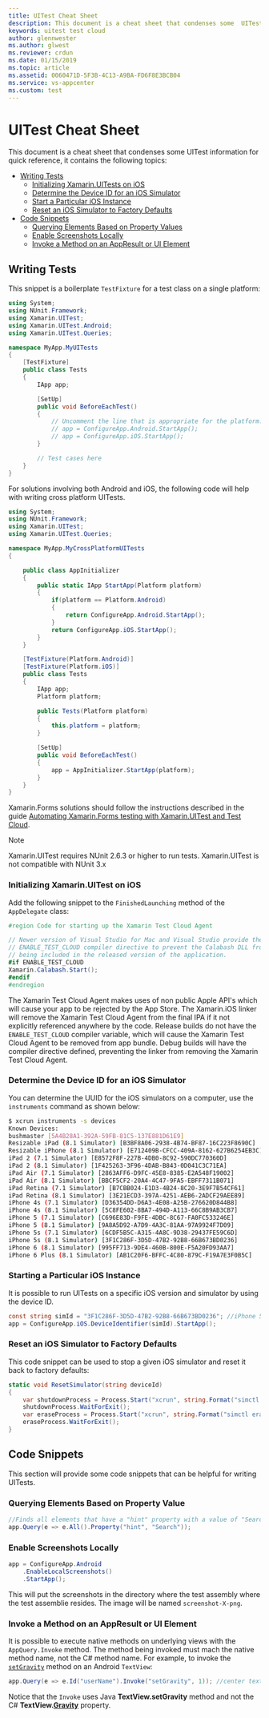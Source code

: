```yaml
---
title: UITest Cheat Sheet
description: This document is a cheat sheet that condenses some  UITest information for quick reference.
keywords: uitest test cloud
author: glennwester
ms.author: glwest
ms.reviewer: crdun
ms.date: 01/15/2019
ms.topic: article
ms.assetid: 0060471D-5F3B-4C13-A9BA-FD6F8E3BCB04
ms.service: vs-appcenter
ms.custom: test
---
```


# UITest Cheat Sheet
This document is a cheat sheet that condenses some  UITest information for quick reference, it contains the following topics:

* [Writing Tests](#writing_tests)
    * [Initializing Xamarin.UITests on iOS](#initializing_tests_on_ios)
    * [Determine the Device ID for an iOS Simulator](#get_device_id_for_ios_simulator)
    * [Start a Particular iOS Instance](#start_simulator_by_device_id")
    * [Reset an iOS Simulator to Factory Defaults](#reset_ios_simulator_to_factory_defaults)
* [Code Snippets](#code_snippets)
    * [Querying Elements Based on Property Values](#query_elements_by_property_value)
    * [Enable Screenshots Locally](#enable_screenshots_locally)
    * [Invoke a Method on an AppResult or UI Element](#invoke_method_on_an_appResult_or_UIElement)

<a name="writing_tests"></a>
## Writing Tests

This snippet is a boilerplate `TestFixture` for a test class on a single platform:

```csharp
using System;
using NUnit.Framework;
using Xamarin.UITest;
using Xamarin.UITest.Android;
using Xamarin.UITest.Queries;

namespace MyApp.MyUITests
{
    [TestFixture]
    public class Tests
    {
        IApp app;

        [SetUp]
        public void BeforeEachTest()
        {
            // Uncomment the line that is appropriate for the platform:
            // app = ConfigureApp.Android.StartApp();
            // app = ConfigureApp.iOS.StartApp();
        }

        // Test cases here
    }
}
```


For solutions involving both Android and iOS, the following code will help with writing cross platform UITests.

```csharp
using System;
using NUnit.Framework;
using Xamarin.UITest;
using Xamarin.UITest.Queries;

namespace MyApp.MyCrossPlatformUITests
{

    public class AppInitializer
    {
        public static IApp StartApp(Platform platform)
        {
            if(platform == Platform.Android)
            {
                return ConfigureApp.Android.StartApp();
            }
            return ConfigureApp.iOS.StartApp();
        }
    }

    [TestFixture(Platform.Android)]
    [TestFixture(Platform.iOS)]
    public class Tests
    {
        IApp app;
        Platform platform;

        public Tests(Platform platform)
        {
            this.platform = platform;
        }

        [SetUp]
        public void BeforeEachTest()
        {
            app = AppInitializer.StartApp(platform);
        }
    }
}
```

Xamarin.Forms solutions should follow the instructions described in the guide [Automating Xamarin.Forms testing with Xamarin.UITest and Test Cloud](/guides/xamarin-forms/deployment,_testing,_and_metrics/uitest-and-test-cloud/).

> [!NOTE]
> Xamarin.UITest requires NUnit 2.6.3 or higher to run tests. Xamarin.UITest is not compatible with NUnit 3.x

<a name="initializing_tests_on_ios"></a>
### Initializing Xamarin.UITest on iOS

Add the following snippet to the `FinishedLaunching` method of the `AppDelegate` class:

```csharp
#region Code for starting up the Xamarin Test Cloud Agent

// Newer version of Visual Studio for Mac and Visual Studio provide the
// ENABLE_TEST_CLOUD compiler directive to prevent the Calabash DLL from
// being included in the released version of the application.
#if ENABLE_TEST_CLOUD
Xamarin.Calabash.Start();
#endif
#endregion
```

The Xamarin Test Cloud Agent makes uses of non public Apple API's which will cause your app to be rejected by the App Store. The Xamarin.iOS linker will remove the Xamarin Test Cloud Agent from the final IPA if it not explicitly referenced anywhere by the code. Release builds do not have the `ENABLE_TEST_CLOUD` compiler variable, which will cause the Xamarin Test Cloud Agent to be removed from app bundle. Debug builds will have the compiler directive defined, preventing the linker from removing the Xamarin Test Cloud Agent.

<a name="#get_device_id_for_ios_simulator"></a>
### Determine the Device ID for an iOS Simulator

You can determine the UUID for the iOS simulators on a computer, use the `instruments` command as shown below:

```bash
$ xcrun instruments -s devices
Known Devices:
bushmaster [5A4B28A1-392A-59FB-81C5-137E881D61E9]
Resizable iPad (8.1 Simulator) [B3BF8A06-2938-4B74-BF87-16C223F8690C]
Resizable iPhone (8.1 Simulator) [E712409B-CFCC-409A-8162-627B6254EB3C]
iPad 2 (7.1 Simulator) [E8572F8F-227B-4DB0-8C92-590DC770360D]
iPad 2 (8.1 Simulator) [1F425263-3F96-4DAB-B843-0D041C3C71EA]
iPad Air (7.1 Simulator) [2863AFF6-D9FC-45E8-8385-E2A548F19002]
iPad Air (8.1 Simulator) [BBCF5CF2-20A4-4C47-9FA5-EBFF7311B071]
iPad Retina (7.1 Simulator) [B7CBB024-E1D3-4B24-8C20-3E9F7B54CF61]
iPad Retina (8.1 Simulator) [3E21ECD3-397A-4251-AEB6-2ADCF29AEE89]
iPhone 4s (7.1 Simulator) [D36354DD-D6A3-4E08-A25B-276620D844B8]
iPhone 4s (8.1 Simulator) [5C8FE602-8BA7-494D-A113-66C8B9AB3CB7]
iPhone 5 (7.1 Simulator) [C696E83D-F9FE-4DBC-8C67-FA0FC533246E]
iPhone 5 (8.1 Simulator) [9A8A5D92-A7D9-4A3C-81AA-97A9924F7D09]
iPhone 5s (7.1 Simulator) [6CDF5B5C-A315-4A8C-9D38-29437FE59C6D]
iPhone 5s (8.1 Simulator) [3F1C286F-3D5D-47B2-92B8-66B673BD0236]
iPhone 6 (8.1 Simulator) [995FF713-9DE4-460B-800E-F5A20FD93AA7]
iPhone 6 Plus (8.1 Simulator) [AB1C20F6-BFFC-4C80-879C-F19A7E3F0B5C]
```

<a name="start_simulator_by_device_id"></a>
### Starting a Particular iOS Instance

It is possible to run UITests on a specific iOS version and simulator by using the device ID.

```csharp
const string simId = "3F1C286F-3D5D-47B2-92B8-66B673BD0236"; //iPhone 5s (8.1 Simulator)
app = ConfigureApp.iOS.DeviceIdentifier(simId).StartApp();
```

<a name="reset_ios_simulator_to_factory_defaults"></a>
### Reset an iOS Simulator to Factory Defaults

This code snippet can be used to stop a given iOS simulator and reset it back to factory defaults:

```csharp
static void ResetSimulator(string deviceId)
{
    var shutdownProcess = Process.Start("xcrun", string.Format("simctl shutdown {0}", deviceId));
    shutdownProcess.WaitForExit();
    var eraseProcess = Process.Start("xcrun", string.Format("simctl erase {0}", deviceId));
    eraseProcess.WaitForExit();
}
```

<a name="code_snippets"></a>
## Code Snippets

This section will provide some code snippets that can be helpful for writing UITests.

<a name="query_elements_by_property_value"></a>
### Querying Elements Based on Property Value

```csharp
//Finds all elements that have a "hint" property with a value of "Search"
app.Query(e => e.All().Property("hint", "Search"));
```

<a name="enable_screenshots_locally"></a>
### Enable Screenshots Locally

```csharp
app = ConfigureApp.Android
    .EnableLocalScreenshots()
    .StartApp();
```
This will put the screenshots in the directory where the test assembly where the test assemblie resides. The image will be named `screenshot-X-png`.


<a name="invoke_method_on_an_appResult_or_UIElement"></a>
### Invoke a Method on an AppResult or UI Element

It is possible to execute native methods on underlying views with the `AppQuery.Invoke` method. The method being invoked must mach the native method name, not the C# method name. For example, to invoke the [`setGravity`](http://developer.android.com/reference/android/widget/TextView.html#setGravity(int)) method on an Android `TextView`:

```csharp
app.Query(e => e.Id("userName").Invoke("setGravity", 1)); //center text
```
    
Notice that the `Invoke` uses Java **TextView.setGravity** method and not the C# **TextView.[Gravity](http://developer.xamarin.com/api/property/Android.Widget.TextView.Gravity/)** property.
